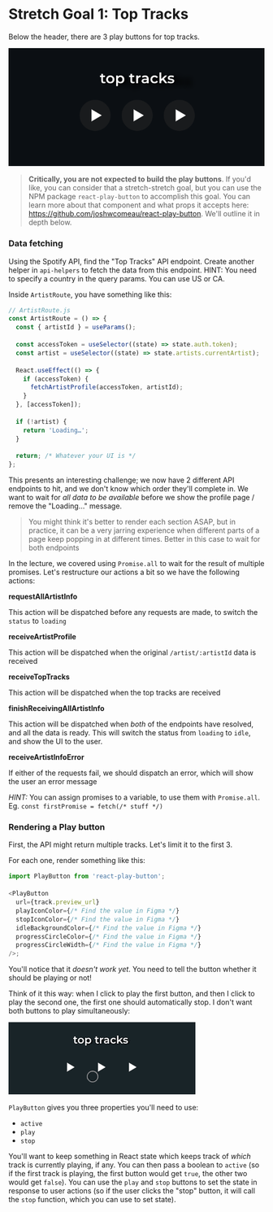 # Stretch Goal 1: Top Tracks

Below the header, there are 3 play buttons for top tracks.

<img src="../__lecture/assets/top-tracks.png" alt="top tracks section" />

> **Critically, you are not expected to build the play buttons**. If you'd like, you can consider that a stretch-stretch goal, but you can use the NPM package `react-play-button` to accomplish this goal. You can learn more about that component and what props it accepts here: https://github.com/joshwcomeau/react-play-button. We'll outline it in depth below.

### Data fetching

Using the Spotify API, find the "Top Tracks" API endpoint. Create another helper in `api-helpers` to fetch the data from this endpoint. HINT: You need to specify a country in the query params. You can use US or CA.

Inside `ArtistRoute`, you have something like this:

```js
// ArtistRoute.js
const ArtistRoute = () => {
  const { artistId } = useParams();

  const accessToken = useSelector((state) => state.auth.token);
  const artist = useSelector((state) => state.artists.currentArtist);

  React.useEffect(() => {
    if (accessToken) {
      fetchArtistProfile(accessToken, artistId);
    }
  }, [accessToken]);

  if (!artist) {
    return 'Loading…';
  }

  return; /* Whatever your UI is */
};
```

This presents an interesting challenge; we now have 2 different API endpoints to hit, and we don't know which order they'll complete in. We want to wait for _all data to be available_ before we show the profile page / remove the "Loading…" message.

> You might think it's better to render each section ASAP, but in practice, it can be a very jarring experience when different parts of a page keep popping in at different times. Better in this case to wait for both endpoints

In the lecture, we covered using `Promise.all` to wait for the result of multiple promises. Let's restructure our actions a bit so we have the following actions:

**requestAllArtistInfo**

This action will be dispatched before any requests are made, to switch the `status` to `loading`

**receiveArtistProfile**

This action will be dispatched when the original `/artist/:artistId` data is received

**receiveTopTracks**

This action will be dispatched when the top tracks are received

**finishReceivingAllArtistInfo**

This action will be dispatched when _both_ of the endpoints have resolved, and all the data is ready. This will switch the status from `loading` to `idle`, and show the UI to the user.

**receiveArtistInfoError**

If either of the requests fail, we should dispatch an error, which will show the user an error message

_HINT:_ You can assign promises to a variable, to use them with `Promise.all`. Eg. `const firstPromise = fetch(/* stuff */)`

### Rendering a Play button

First, the API might return multiple tracks. Let's limit it to the first 3.

For each one, render something like this:

```js
import PlayButton from 'react-play-button';

<PlayButton
  url={track.preview_url}
  playIconColor={/* Find the value in Figma */}
  stopIconColor={/* Find the value in Figma */}
  idleBackgroundColor={/* Find the value in Figma */}
  progressCircleColor={/* Find the value in Figma */}
  progressCircleWidth={/* Find the value in Figma */}
/>;
```

You'll notice that it _doesn't work yet_. You need to tell the button whether it should be playing or not!

Think of it this way: when I click to play the first button, and then I click to play the second one, the first one should automatically stop. I don't want both buttons to play simultaneously:

<img src="../__lecture/assets/play-toggle.gif" alt="Toggling between play buttons" />

`PlayButton` gives you three properties you'll need to use:

- `active`
- `play`
- `stop`

You'll want to keep something in React state which keeps track of _which_ track is currently playing, if any. You can then pass a boolean to `active` (so if the first track is playing, the first button would get `true`, the other two would get `false`). You can use the `play` and `stop` buttons to set the state in response to user actions (so if the user clicks the "stop" button, it will call the `stop` function, which you can use to set state).
